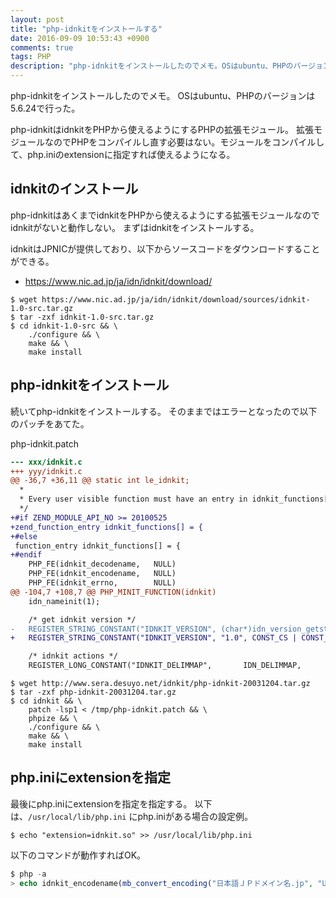 ```yaml
---
layout: post
title: "php-idnkitをインストールする"
date: 2016-09-09 10:53:43 +0900
comments: true
tags: PHP
description: "php-idnkitをインストールしたのでメモ。OSはubuntu、PHPのバージョンは5.6.24で行った。php-idnkitは拡張モジュールなのでPHPをコンパイルし直す必要はない。モジュールをコンパイルして、php.iniのextensionに指定すれば使えるようになる。"
---
```


php-idnkitをインストールしたのでメモ。
OSはubuntu、PHPのバージョンは5.6.24で行った。

php-idnkitはidnkitをPHPから使えるようにするPHPの拡張モジュール。
拡張モジュールなのでPHPをコンパイルし直す必要はない。モジュールをコンパイルして、php.iniのextensionに指定すれば使えるようになる。

## idnkitのインストール

php-idnkitはあくまでidnkitをPHPから使えるようにする拡張モジュールなのでidnkitがないと動作しない。
まずはidnkitをインストールする。

idnkitはJPNICが提供しており、以下からソースコードをダウンロードすることができる。

* https://www.nic.ad.jp/ja/idn/idnkit/download/

```
$ wget https://www.nic.ad.jp/ja/idn/idnkit/download/sources/idnkit-1.0-src.tar.gz
$ tar -zxf idnkit-1.0-src.tar.gz
$ cd idnkit-1.0-src && \
    ./configure && \
    make && \
    make install
```

## php-idnkitをインストール

続いてphp-idnkitをインストールする。
そのままではエラーとなったので以下のパッチをあてた。

php-idnkit.patch

```diff
--- xxx/idnkit.c
+++ yyy/idnkit.c
@@ -36,7 +36,11 @@ static int le_idnkit;
  *
  * Every user visible function must have an entry in idnkit_functions[].
  */
+#if ZEND_MODULE_API_NO >= 20100525
+zend_function_entry idnkit_functions[] = {
+#else
 function_entry idnkit_functions[] = {
+#endif
    PHP_FE(idnkit_decodename,   NULL)
    PHP_FE(idnkit_encodename,   NULL)
    PHP_FE(idnkit_errno,        NULL)
@@ -104,7 +108,7 @@ PHP_MINIT_FUNCTION(idnkit)
    idn_nameinit(1);

    /* get idnkit version */
-   REGISTER_STRING_CONSTANT("IDNKIT_VERSION", (char*)idn_version_getstring(), CONST_CS | CONST_PERSISTENT);
+   REGISTER_STRING_CONSTANT("IDNKIT_VERSION", "1.0", CONST_CS | CONST_PERSISTENT);

    /* idnkit actions */
    REGISTER_LONG_CONSTANT("IDNKIT_DELIMMAP",       IDN_DELIMMAP,       CONST_CS | CONST_PERSISTENT);
```

```
$ wget http://www.sera.desuyo.net/idnkit/php-idnkit-20031204.tar.gz
$ tar -zxf php-idnkit-20031204.tar.gz
$ cd idnkit && \
    patch -lsp1 < /tmp/php-idnkit.patch && \
    phpize && \
    ./configure && \
    make && \
    make install
```

## php.iniにextensionを指定

最後にphp.iniにextensionを指定を指定する。
以下は、`/usr/local/lib/php.ini` にphp.iniがある場合の設定例。

```
$ echo "extension=idnkit.so" >> /usr/local/lib/php.ini
```

以下のコマンドが動作すればOK。

```php
$ php -a
> echo idnkit_encodename(mb_convert_encoding("日本語ＪＰドメイン名.jp", "UTF-8", "auto"));
```
